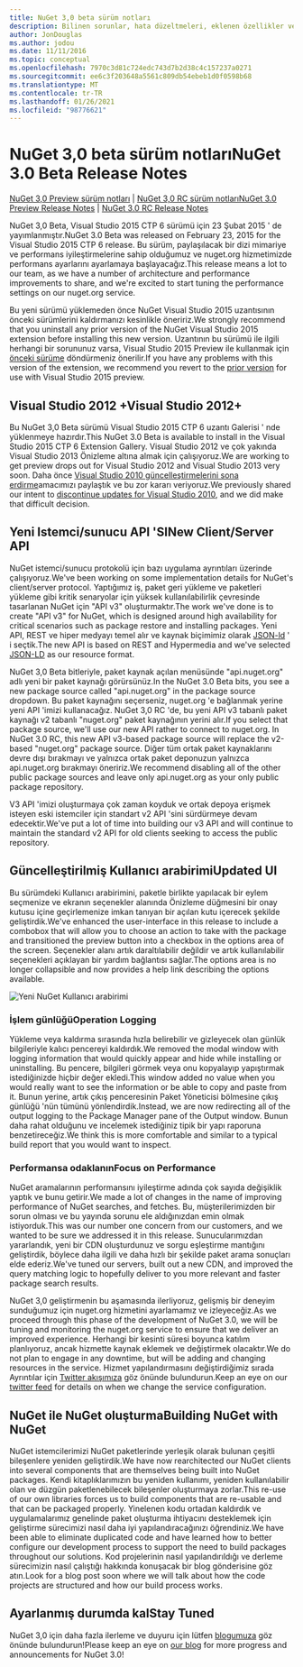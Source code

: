 ```yaml
---
title: NuGet 3,0 beta sürüm notları
description: Bilinen sorunlar, hata düzeltmeleri, eklenen özellikler ve CCR 'ler dahil olmak üzere NuGet 3,0 beta sürüm notları.
author: JonDouglas
ms.author: jodou
ms.date: 11/11/2016
ms.topic: conceptual
ms.openlocfilehash: 7970c3d81c724edc743d7b2d38c4c157237a0271
ms.sourcegitcommit: ee6c3f203648a5561c809db54ebeb1d0f0598b68
ms.translationtype: MT
ms.contentlocale: tr-TR
ms.lasthandoff: 01/26/2021
ms.locfileid: "98776621"
---
```

# <a name="nuget-30-beta-release-notes"></a><span data-ttu-id="5d9be-103">NuGet 3,0 beta sürüm notları</span><span class="sxs-lookup"><span data-stu-id="5d9be-103">NuGet 3.0 Beta Release Notes</span></span>

<span data-ttu-id="5d9be-104">[NuGet 3,0 Preview sürüm notları](../release-notes/nuget-3.0-preview.md)  |  [NuGet 3,0 RC sürüm notları](../release-notes/nuget-3.0-rc.md)</span><span class="sxs-lookup"><span data-stu-id="5d9be-104">[NuGet 3.0 Preview Release Notes](../release-notes/nuget-3.0-preview.md) | [NuGet 3.0 RC Release Notes](../release-notes/nuget-3.0-rc.md)</span></span>

<span data-ttu-id="5d9be-105">NuGet 3,0 Beta, Visual Studio 2015 CTP 6 sürümü için 23 Şubat 2015 ' de yayımlanmıştır.</span><span class="sxs-lookup"><span data-stu-id="5d9be-105">NuGet 3.0 Beta was released on February 23, 2015 for the Visual Studio 2015 CTP 6 release.</span></span> <span data-ttu-id="5d9be-106">Bu sürüm, paylaşılacak bir dizi mimariye ve performans iyileştirmelerine sahip olduğumuz ve nuget.org hizmetimizde performans ayarlarını ayarlamaya başlayacağız.</span><span class="sxs-lookup"><span data-stu-id="5d9be-106">This release means a lot to our team, as we have a number of architecture and performance improvements to share, and we're excited to start tuning the performance settings on our nuget.org service.</span></span>

<span data-ttu-id="5d9be-107">Bu yeni sürümü yüklemeden önce NuGet Visual Studio 2015 uzantısının önceki sürümlerini kaldırmanızı kesinlikle öneririz.</span><span class="sxs-lookup"><span data-stu-id="5d9be-107">We strongly recommend that you uninstall any prior version of the NuGet Visual Studio 2015 extension before installing this new version.</span></span>  <span data-ttu-id="5d9be-108">Uzantının bu sürümü ile ilgili herhangi bir sorununuz varsa, Visual Studio 2015 Preview ile kullanmak için [önceki sürüme](http://nuget.codeplex.com/downloads/get/909582) döndürmeniz önerilir.</span><span class="sxs-lookup"><span data-stu-id="5d9be-108">If you have any problems with this version of the extension, we recommend you revert to the [prior version](http://nuget.codeplex.com/downloads/get/909582) for use with Visual Studio 2015 preview.</span></span>

## <a name="visual-studio-2012"></a><span data-ttu-id="5d9be-109">Visual Studio 2012 +</span><span class="sxs-lookup"><span data-stu-id="5d9be-109">Visual Studio 2012+</span></span>

<span data-ttu-id="5d9be-110">Bu NuGet 3,0 Beta sürümü Visual Studio 2015 CTP 6 uzantı Galerisi ' nde yüklenmeye hazırdır.</span><span class="sxs-lookup"><span data-stu-id="5d9be-110">This NuGet 3.0 Beta is available to install in the Visual Studio 2015 CTP 6 Extension Gallery.</span></span> <span data-ttu-id="5d9be-111">Visual Studio 2012 ve çok yakında Visual Studio 2013 Önizleme altına almak için çalışıyoruz.</span><span class="sxs-lookup"><span data-stu-id="5d9be-111">We are working to get preview drops out for Visual Studio 2012 and Visual Studio 2013 very soon.</span></span> <span data-ttu-id="5d9be-112">Daha önce [Visual Studio 2010 güncelleştirmelerini sona erdirme](http://blog.nuget.org/20141002/visual-studio-2010.html)amacımızı paylaştık ve bu zor kararı veriyoruz.</span><span class="sxs-lookup"><span data-stu-id="5d9be-112">We previously shared our intent to [discontinue updates for Visual Studio 2010](http://blog.nuget.org/20141002/visual-studio-2010.html), and we did make that difficult decision.</span></span>

## <a name="new-clientserver-api"></a><span data-ttu-id="5d9be-113">Yeni Istemci/sunucu API 'SI</span><span class="sxs-lookup"><span data-stu-id="5d9be-113">New Client/Server API</span></span>

<span data-ttu-id="5d9be-114">NuGet istemci/sunucu protokolü için bazı uygulama ayrıntıları üzerinde çalışıyoruz.</span><span class="sxs-lookup"><span data-stu-id="5d9be-114">We've been working on some implementation details for NuGet's client/server protocol.</span></span> <span data-ttu-id="5d9be-115">Yaptığımız iş, paket geri yükleme ve paketleri yükleme gibi kritik senaryolar için yüksek kullanılabilirlik çevresinde tasarlanan NuGet için "API v3" oluşturmaktır.</span><span class="sxs-lookup"><span data-stu-id="5d9be-115">The work we've done is to create "API v3" for NuGet, which is designed around high availability for critical scenarios such as package restore and installing packages.</span></span> <span data-ttu-id="5d9be-116">Yeni API, REST ve hiper medyayı temel alır ve kaynak biçimimiz olarak [JSON-ld](http://json-ld.org) ' i seçtik.</span><span class="sxs-lookup"><span data-stu-id="5d9be-116">The new API is based on REST and Hypermedia and we've selected [JSON-LD](http://json-ld.org) as our resource format.</span></span>

<span data-ttu-id="5d9be-117">NuGet 3,0 Beta bitleriyle, paket kaynak açılan menüsünde "api.nuget.org" adlı yeni bir paket kaynağı görürsünüz.</span><span class="sxs-lookup"><span data-stu-id="5d9be-117">In the NuGet 3.0 Beta bits, you see a new package source called "api.nuget.org" in the package source dropdown.</span></span>   <span data-ttu-id="5d9be-118">Bu paket kaynağını seçerseniz, nuget.org 'e bağlanmak yerine yeni API 'imizi kullanacağız. NuGet 3,0 RC 'de, bu yeni API v3 tabanlı paket kaynağı v2 tabanlı "nuget.org" paket kaynağının yerini alır.</span><span class="sxs-lookup"><span data-stu-id="5d9be-118">If you select that package source, we'll use our new API rather to connect to nuget.org. In NuGet 3.0 RC, this new API v3-based package source will replace the v2-based "nuget.org" package source.</span></span>  <span data-ttu-id="5d9be-119">Diğer tüm ortak paket kaynaklarını devre dışı bırakmayı ve yalnızca ortak paket deponuzun yalnızca api.nuget.org bırakmayı öneririz.</span><span class="sxs-lookup"><span data-stu-id="5d9be-119">We recommend disabling all of the other public package sources and leave only api.nuget.org as your only public package repository.</span></span>

<span data-ttu-id="5d9be-120">V3 API 'imizi oluşturmaya çok zaman koyduk ve ortak depoya erişmek isteyen eski istemciler için standart v2 API 'sini sürdürmeye devam edecektir.</span><span class="sxs-lookup"><span data-stu-id="5d9be-120">We've put a lot of time into building our v3 API and will continue to maintain the standard v2 API for old clients seeking to access the public repository.</span></span>

## <a name="updated-ui"></a><span data-ttu-id="5d9be-121">Güncelleştirilmiş Kullanıcı arabirimi</span><span class="sxs-lookup"><span data-stu-id="5d9be-121">Updated UI</span></span>

<span data-ttu-id="5d9be-122">Bu sürümdeki Kullanıcı arabirimini, paketle birlikte yapılacak bir eylem seçmenize ve ekranın seçenekler alanında Önizleme düğmesini bir onay kutusu içine geçirlemenize imkan tanıyan bir açılan kutu içerecek şekilde geliştirdik.</span><span class="sxs-lookup"><span data-stu-id="5d9be-122">We've enhanced the user-interface in this release to include a combobox that will allow you to choose an action to take with the package and transitioned the preview button into a checkbox in the options area of the screen.</span></span>  <span data-ttu-id="5d9be-123">Seçenekler alanı artık daraltılabilir değildir ve artık kullanılabilir seçenekleri açıklayan bir yardım bağlantısı sağlar.</span><span class="sxs-lookup"><span data-stu-id="5d9be-123">The options area is no longer collapsible and now provides a help link describing the options available.</span></span>

![Yeni NuGet Kullanıcı arabirimi](./media/NuGet-3.0-Beta/updated-ui.png)


### <a name="operation-logging"></a><span data-ttu-id="5d9be-125">İşlem günlüğü</span><span class="sxs-lookup"><span data-stu-id="5d9be-125">Operation Logging</span></span>

<span data-ttu-id="5d9be-126">Yükleme veya kaldırma sırasında hızla belirebilir ve gizleyecek olan günlük bilgileriyle kalıcı pencereyi kaldırdık.</span><span class="sxs-lookup"><span data-stu-id="5d9be-126">We removed the modal window with logging information that would quickly appear and hide while installing or uninstalling.</span></span>  <span data-ttu-id="5d9be-127">Bu pencere, bilgileri görmek veya onu kopyalayıp yapıştırmak istediğinizde hiçbir değer ekledi.</span><span class="sxs-lookup"><span data-stu-id="5d9be-127">This window added no value when you would really want to see the information or be able to copy and paste from it.</span></span>  <span data-ttu-id="5d9be-128">Bunun yerine, artık çıkış penceresinin Paket Yöneticisi bölmesine çıkış günlüğü 'nün tümünü yönlendirdik.</span><span class="sxs-lookup"><span data-stu-id="5d9be-128">Instead, we are now redirecting all of the output logging to the Package Manager pane of the Output window.</span></span>  <span data-ttu-id="5d9be-129">Bunun daha rahat olduğunu ve incelemek istediğiniz tipik bir yapı raporuna benzetireceğiz.</span><span class="sxs-lookup"><span data-stu-id="5d9be-129">We think this is more comfortable and similar to a typical build report that you would want to inspect.</span></span>


### <a name="focus-on-performance"></a><span data-ttu-id="5d9be-130">Performansa odaklanın</span><span class="sxs-lookup"><span data-stu-id="5d9be-130">Focus on Performance</span></span>

<span data-ttu-id="5d9be-131">NuGet aramalarının performansını iyileştirme adında çok sayıda değişiklik yaptık ve bunu getirir.</span><span class="sxs-lookup"><span data-stu-id="5d9be-131">We made a lot of changes in the name of improving performance of NuGet searches, and fetches.</span></span>  <span data-ttu-id="5d9be-132">Bu, müşterilerimizden bir sorun olması ve bu yayında sorunu ele aldığınızdan emin olmak istiyorduk.</span><span class="sxs-lookup"><span data-stu-id="5d9be-132">This was our number one concern from our customers, and we wanted to be sure we addressed it in this release.</span></span>  <span data-ttu-id="5d9be-133">Sunucularımızdan yararlandık, yeni bir CDN oluşturdunuz ve sorgu eşleştirme mantığını geliştirdik, böylece daha ilgili ve daha hızlı bir şekilde paket arama sonuçları elde ederiz.</span><span class="sxs-lookup"><span data-stu-id="5d9be-133">We've tuned our servers, built out a new CDN, and improved the query matching logic to hopefully deliver to you more relevant and faster package search results.</span></span>

<span data-ttu-id="5d9be-134">NuGet 3,0 geliştirmenin bu aşamasında ilerliyoruz, gelişmiş bir deneyim sunduğumuz için nuget.org hizmetini ayarlamamız ve izleyeceğiz.</span><span class="sxs-lookup"><span data-stu-id="5d9be-134">As we proceed through this phase of the development of NuGet 3.0, we will be tuning and monitoring the nuget.org service to ensure that we deliver an improved experience.</span></span>  <span data-ttu-id="5d9be-135">Herhangi bir kesinti süresi boyunca katılım planlıyoruz, ancak hizmette kaynak eklemek ve değiştirmek olacaktır.</span><span class="sxs-lookup"><span data-stu-id="5d9be-135">We do not plan to engage in any downtime, but will be adding and changing resources in the service.</span></span>  <span data-ttu-id="5d9be-136">Hizmet yapılandırmasını değiştirdiğimiz sırada Ayrıntılar için [Twitter akışımıza](http://twitter.com/nuget) göz önünde bulundurun.</span><span class="sxs-lookup"><span data-stu-id="5d9be-136">Keep an eye on our [twitter feed](http://twitter.com/nuget) for details on when we change the service configuration.</span></span>

## <a name="building-nuget-with-nuget"></a><span data-ttu-id="5d9be-137">NuGet ile NuGet oluşturma</span><span class="sxs-lookup"><span data-stu-id="5d9be-137">Building NuGet with NuGet</span></span>

<span data-ttu-id="5d9be-138">NuGet istemcilerimizi NuGet paketlerinde yerleşik olarak bulunan çeşitli bileşenlere yeniden geliştirdik.</span><span class="sxs-lookup"><span data-stu-id="5d9be-138">We have now rearchitected our NuGet clients into several components that are themselves being built into NuGet packages.</span></span> <span data-ttu-id="5d9be-139">Kendi kitaplıklarımızın bu yeniden kullanımı, yeniden kullanılabilir olan ve düzgün paketlenebilecek bileşenler oluşturmaya zorlar.</span><span class="sxs-lookup"><span data-stu-id="5d9be-139">This re-use of our own libraries forces us to build components that are re-usable and that can be packaged properly.</span></span>  <span data-ttu-id="5d9be-140">Yinelenen kodu ortadan kaldırdık ve uygulamalarımız genelinde paket oluşturma ihtiyacını desteklemek için geliştirme sürecimizi nasıl daha iyi yapılandıracağınızı öğrendiniz.</span><span class="sxs-lookup"><span data-stu-id="5d9be-140">We have been able to eliminate duplicated code and have learned how to better configure our development process to support the need to build packages throughout our solutions.</span></span>  <span data-ttu-id="5d9be-141">Kod projelerinin nasıl yapılandırıldığı ve derleme sürecimizin nasıl çalıştığı hakkında konuşacak bir blog gönderisine göz atın.</span><span class="sxs-lookup"><span data-stu-id="5d9be-141">Look for a blog post soon where we will talk about how the code projects are structured and how our build process works.</span></span>

## <a name="stay-tuned"></a><span data-ttu-id="5d9be-142">Ayarlanmış durumda kal</span><span class="sxs-lookup"><span data-stu-id="5d9be-142">Stay Tuned</span></span>

<span data-ttu-id="5d9be-143">NuGet 3,0 için daha fazla ilerleme ve duyuru için lütfen [blogumuza](http://blog.nuget.org) göz önünde bulundurun!</span><span class="sxs-lookup"><span data-stu-id="5d9be-143">Please keep an eye on [our blog](http://blog.nuget.org) for more progress and announcements for NuGet 3.0!</span></span>
